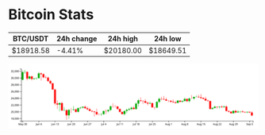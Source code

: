 # Bitcoin Stats

BTC/USDT|24h change|24h high|24h low|
|---|---|---|---|
|$18918.58|-4.41%|$20180.00|$18649.51|

<img src="./chart.svg">
